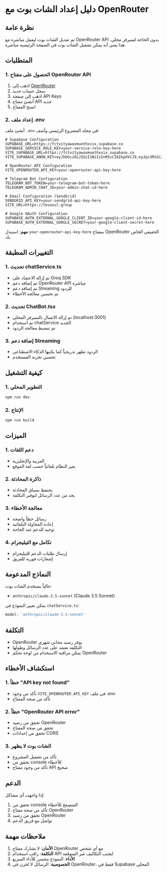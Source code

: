 # دليل إعداد الشات بوت مع OpenRouter

## نظرة عامة
تم تعديل الشات بوت ليعمل مباشرة مع OpenRouter API بدون الحاجة لسيرفر محلي. هذا يعني أنه يمكن تشغيل الشات بوت في الصفحة الرئيسية مباشرة.

## المتطلبات

### 1. الحصول على مفتاح OpenRouter API
1. اذهب إلى [OpenRouter](https://openrouter.ai/)
2. سجل حساب جديد
3. اذهب إلى صفحة API Keys
4. أنشئ مفتاح API جديد
5. انسخ المفتاح

### 2. إعداد ملف .env
أنشئ ملف `.env` في مجلد المشروع الرئيسي وأضف:

```env
# Supabase Configuration
SUPABASE_URL=https://fctvityawavmuethxxix.supabase.co
SUPABASE_SERVICE_ROLE_KEY=your-service-role-key-here
VITE_SUPABASE_URL=https://fctvityawavmuethxxix.supabase.co
VITE_SUPABASE_ANON_KEY=eyJhbGciOiJIUzI1NiIsInR5cCI6IkpXVCJ9.eyJpc3MiOiJzdXBhYmFzZSIsInJlZiI6ImZjdHZpdHlhd2F2bXVldGh4eGl4Iiwicm9sZSI6ImFub24iLCJpYXQiOjE3NTUwNzA5ODAsImV4cCI6MjA3MDY0Njk4MH0.d6T4MrGgV3vKZjcQ02vjf8_oDeRu9SJQXNgA0LJHlq0

# OpenRouter API Configuration
VITE_OPENROUTER_API_KEY=your-openrouter-api-key-here

# Telegram Bot Configuration
TELEGRAM_BOT_TOKEN=your-telegram-bot-token-here
TELEGRAM_ADMIN_CHAT_ID=your-admin-chat-id-here

# Email Configuration (SendGrid)
SENDGRID_API_KEY=your-sendgrid-api-key-here
SITE_URL=https://tevasul.group

# Google OAuth Configuration
SUPABASE_AUTH_EXTERNAL_GOOGLE_CLIENT_ID=your-google-client-id-here
SUPABASE_AUTH_EXTERNAL_GOOGLE_SECRET=your-google-client-secret-here
```

**مهم**: استبدل `your-openrouter-api-key-here` بمفتاح OpenRouter الحقيقي الخاص بك.

## التغييرات المطبقة

### 1. تحديث chatService.ts
- تم إزالة الاعتماد على Groq SDK
- تم إضافة دعم OpenRouter API مباشرة
- تم إضافة دعم Streaming للردود
- تم تحسين معالجة الأخطاء

### 2. تحديث ChatBot.tsx
- تم إزالة الاتصال بالسيرفر المحلي (localhost:3001)
- تم استخدام chatService الجديد
- تم تبسيط معالجة الردود

### 3. إضافة دعم Streaming
- الردود تظهر تدريجياً كما يكتبها الذكاء الاصطناعي
- تحسين تجربة المستخدم

## كيفية التشغيل

### 1. التطوير المحلي
```bash
npm run dev
```

### 2. الإنتاج
```bash
npm run build
```

## الميزات

### 1. دعم اللغات
- العربية والإنجليزية
- يغير النظام تلقائياً حسب لغة الموقع

### 2. ذاكرة المحادثة
- يحتفظ بسياق المحادثة
- يحد من عدد الرسائل لتوفير التكلفة

### 3. معالجة الأخطاء
- رسائل خطأ واضحة
- إعادة المحاولة التلقائية
- توجيه للدعم عند الحاجة

### 4. تكامل مع التيليجرام
- إرسال طلبات الدعم للتيليجرام
- إشعارات فورية للفريق

## النماذج المدعومة

حالياً يستخدم الشات بوت:
- `anthropic/claude-3.5-sonnet` (Claude 3.5 Sonnet)

يمكن تغيير النموذج في `chatService.ts`:

```typescript
model: 'anthropic/claude-3.5-sonnet'
```

## التكلفة

- OpenRouter يوفر رصيد مجاني شهري
- التكلفة تعتمد على عدد الرسائل وطولها
- يمكن مراقبة الاستخدام من لوحة تحكم OpenRouter

## استكشاف الأخطاء

### 1. خطأ "API key not found"
- تأكد من وجود `VITE_OPENROUTER_API_KEY` في ملف .env
- تأكد من صحة المفتاح

### 2. خطأ "OpenRouter API error"
- تحقق من رصيد OpenRouter
- تحقق من صحة المفتاح
- تحقق من إعدادات CORS

### 3. الشات بوت لا يظهر
- تأكد من تشغيل المشروع
- تحقق من console للأخطاء
- تأكد من وجود مفتاح API صحيح

## الدعم

إذا واجهت أي مشاكل:
1. تحقق من console المتصفح للأخطاء
2. تأكد من صحة مفتاح OpenRouter
3. تحقق من رصيد OpenRouter
4. تواصل مع فريق الدعم

## ملاحظات مهمة

1. **الأمان**: لا تشارك مفتاح OpenRouter مع أي شخص
2. **التكلفة**: راقب استخدام API لتجنب التكاليف غير المتوقعة
3. **الأداء**: النموذج محسن للأداء السريع
4. **الخصوصية**: الرسائل لا تُخزن في OpenRouter، فقط في Supabase المحلي
